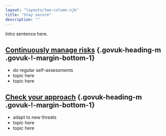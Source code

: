 ```yaml
---
layout: "layouts/two-column.njk"
title: "Stay secure"
description: ""
---
```


Intro sentence here.

## [Continuously manage risks](/service-assessments/how-service-assessments-help-your-team) {.govuk-heading-m .govuk-!-margin-bottom-1}

- do regular self-assessments
- topic here
- topic here

## [Check your approach](/service-assessments/get-a-service-assessment) {.govuk-heading-m .govuk-!-margin-bottom-1}

- adapt to new threats
- topic here
- topic here
